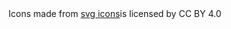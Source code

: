 

<div>Icons made from <a href="https://www.onlinewebfonts.com/icon">svg icons</a>is licensed by CC BY 4.0</div>